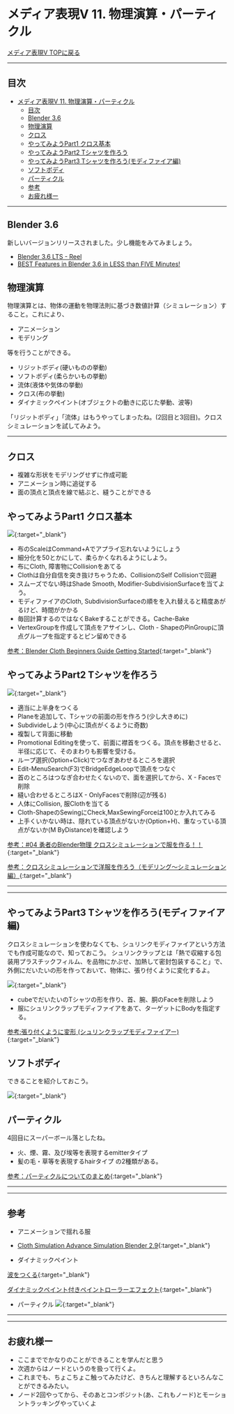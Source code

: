 # メディア表現V 11. 物理演算・パーティクル

[メディア表現V TOPに戻る](./index.md)

---
## 目次

- [メディア表現V 11. 物理演算・パーティクル](#メディア表現v-11-物理演算パーティクル)
  - [目次](#目次)
  - [Blender 3.6](#blender-36)
  - [物理演算](#物理演算)
  - [クロス](#クロス)
  - [やってみようPart1 クロス基本](#やってみようpart1-クロス基本)
  - [やってみようPart2 Tシャツを作ろう](#やってみようpart2-tシャツを作ろう)
  - [やってみようPart3 Tシャツを作ろう(モディファイア編)](#やってみようpart3-tシャツを作ろうモディファイア編)
  - [ソフトボディ](#ソフトボディ)
  - [パーティクル](#パーティクル)
  - [参考](#参考)
  - [お疲れ様ー](#お疲れ様ー)

---
## Blender 3.6
新しいバージョンリリースされました。少し機能をみてみましょう。
- [Blender 3.6 LTS - Reel](https://www.youtube.com/watch?v=BnY2JdBrvaI)
- [BEST Features in Blender 3.6 in LESS than FIVE Minutes!](https://www.youtube.com/watch?v=rRK4-k-4hRU)

## 物理演算
物理演算とは、物体の運動を物理法則に基づき数値計算（シミュレーション）すること。これにより、
- アニメーション
- モデリング

等を行うことができる。

- リジットボディ(硬いものの挙動)
- ソフトボディ(柔らかいもの挙動)
- 流体(液体や気体の挙動)
- クロス(布の挙動)
- ダイナミックペイント(オブジェクトの動きに応じた挙動、波等)


「リジットボディ」「流体」はもうやってしまったね。(2回目と3回目)。クロスシミュレーションを試してみよう。

---

## クロス
- 複雑な形状をモデリングせずに作成可能
- アニメーション時に追従する
- 面の頂点と頂点を線で結ぶと、縫うことができる
  
## やってみようPart1 クロス基本

[![](https://img.youtube.com/vi/WcsSTwRVEVg/0.jpg)](https://www.youtube.com/watch?v=WcsSTwRVEVg){:target="_blank"}

- 布のScaleはCommand+Aでアプライ忘れないようにしょう
- 細分化を50とかにして、柔らかくなれるようにしよう。
- 布にCloth, 障害物にCollisionをあてる
- Clothは自分自信を突き抜けちゃうため、CollisionのSelf Collisionで回避
- スムーズでない時はShade Smooth, Modifier-SubdivisionSurfaceを当てよう。
- モディファイアのCloth, SubdivisionSurfaceの順をを入れ替えると精度あがるけど、時間がかかる
- 毎回計算するのではなくBakeすることができる。Cache-Bake
- VertexGroupを作成して頂点をアサインし、Cloth - ShapeのPinGroupに頂点グループを指定するとピン留めできる



[参考：Blender Cloth  Beginners Guide  Getting Started](https://www.youtube.com/watch?v=252qhBFl2UM){:target="_blank"}

<!-- ここは、紹介くらいかなぁ
- 選んだ頂点をVertex-Hook-Hook to New Objectにすると、他のObjectと関連づけられる
- この時、Modifierの順をClothの前に持ってくることが重要 -->

## やってみようPart2 Tシャツを作ろう

[![](https://img.youtube.com/vi/-0xmB7zP9YE/0.jpg)](https://www.youtube.com/watch?v=-0xmB7zP9YE){:target="_blank"}

- 適当に上半身をつくる
- Planeを追加して、Tシャツの前面の形を作ろう(少し大きめに)
- Subdivideしよう(中心に頂点がくるように奇数)
- 複製して背面に移動
- Promotional Editingを使って、前面に襟首をつくる。頂点を移動させると、半径に応じて、そのまわりも影響を受ける。
- ループ選択(Option+Click)でつなぎあわせるところを選択
- Edit-MenuSearch(F3)でBridgeEdgeLoopで頂点をつなぐ
- 首のところはつなぎ合わせたくないので、面を選択してから、X - Facesで削除
- 縫い合わせるところはX - OnlyFacesで削除(辺が残る)
- 人体にCollision, 服Clothを当てる
- Cloth-ShapeのSewingにCheck,MaxSewingForceは100とか入れてみる
- 上手くいかない時は、隠れている頂点がないか(Option+H)、重なっている頂点がないか(M ByDistance)を確認しよう


[参考：#04 勇者のBlender物理 クロスシミュレーションで服を作る！！](https://www.youtube.com/watch?v=R1OUUBEu1dE){:target="_blank"}

[参考：クロスシミュレーションで洋服を作ろう（モデリング〜シミュレーション編）](https://styly.cc/ja/tips/blender-cloth-simulation02/){:target="_blank"}

---
---

## やってみようPart3 Tシャツを作ろう(モディファイア編)
クロスシミュレーションを使わなくても、シュリンクモディファイアという方法でも作成可能なので、知っておこう。
シュリンクラップとは「熱で収縮する包装用プラスチックフィルム、を品物にかぶせ、加熱して密封包装すること」で、外側にだいたいの形を作っておいて、物体に、張り付くように変化するよ。

[![](https://img.youtube.com/vi/bNydFPySEJA/0.jpg)](https://www.youtube.com/watch?v=bNydFPySEJA){:target="_blank"}

- cubeでだいたいのTシャツの形を作り、首、腕、胴のFaceを削除しよう
- 服にシュリンクラップモディファイアをあて、ターゲットにBodyを指定する。

[参考:張り付くように変形 (シュリンクラップモディファイアー)](https://horohorori.com/blender-note/modifiers/deform/about-shrinkwrap-modifier/){:target="_blank"}

## ソフトボディ
できることを紹介しておこう。

[![](https://img.youtube.com/vi/4lqUxQ2XN4o/0.jpg)](https://www.youtube.com/watch?v=4lqUxQ2XN4o){:target="_blank"}


## パーティクル
4回目にスーパーボール落としたね。

- 火、煙、霧、及び埃等を表現するemitterタイプ
- 髪の毛・草等を表現するhairタイプ
の2種類がある。


[参考：パーティクルについてのまとめ](https://horohorori.com/blender-note/physics-simulations/about-particles-system/){:target="_blank"}

<!--
https://www.youtube.com/watch?v=TWZgMg56YMQ
-->

---
---

## 参考
- アニメーションで揺れる服

- [Cloth Simulation Advance Simulation  Blender 2.9](https://www.youtube.com/watch?v=AbyfuW5Aocg){:target="_blank"}

- ダイナミックペイント

[波をつくる](https://www.youtube.com/watch?v=HdEOZw5o6yE){:target="_blank"}

[ダイナミックペイント付きペイントローラーエフェクト](https://www.youtube.com/watch?v=xrw7-cbtQBA&t=5s){:target="_blank"}

- パーティクル
[![](https://img.youtube.com/vi/wHfR0DC-nQc/0.jpg)](https://www.youtube.com/watch?v=wHfR0DC-nQc){:target="_blank"}


---
---

## お疲れ様ー
- ここまででかなりのことができることを学んだと思う
- 次週からはノードというのを扱って行くよ。
- これまでも、ちょこちょこ触ってみたけど、きちんと理解するといろんなことができるみたい。
- ノード2回やってから、そのあとコンポジット(あ、これもノード)とモーショントラッキングやっていくよ